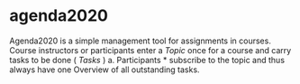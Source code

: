 # agenda2020
Agenda2020 is a simple management tool for assignments in courses.
Course instructors or participants enter a <i> Topic </i> once for a course and carry tasks to be done (<i> Tasks </i>)
a. Participants * subscribe to the topic and thus always have one Overview of all outstanding tasks.
